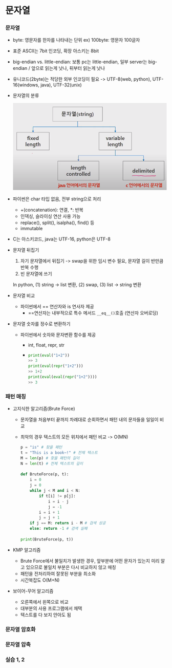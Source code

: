 # 문자열

### 문자열

-  byte: 영문자를 한자를 나타내는 단위 ex) 100byte: 영문자 100글자

- 표준 ASCII는 7bit 인코딩, 확장 아스키는 8bit

-  big-endian vs. little-endian: 보통 pc는 little-endian, 일부 server는 big-endian / 앞으로 읽는게 낫나, 뒤부터 읽는게 낫나

- 유니코드(2byte)는 적당한 외부 인코딩이 필요 -> UTF-8(web, python), UTF-16(windows, java), UTF-32(unix)

- 문자열의 분류

  ![image-20200824110402194](image-20200824110402194.png)

- 파이썬은 char 타입 없음, 전부 string으로 처리
  - +(concatenation): 연결, *: 반복
  - 인덱싱, 슬라이싱 연산 사용 가능
  - replace(), split(), isalpha(), find() 등
  - immutable
- C는 아스키코드, java는 UTF-16, python은 UTF-8

- 문자열 뒤집기

  1. 자기 문자열에서 뒤집기 -> swap을 위한 임시 변수 필요, 문자열 길이 반만큼 반복 수행
  2. 빈 문자열에 쓰기

  In python, (1) string -> list 변환, (2) swap, (3) list -> string 변환

- 문자열 비교

  - 파이썬에서 == 연산자와 is 연사자 제공
    - ==연산자는 내부적으로 특수 메서드 `__eq__()`호출 (연산자 오버로딩)

- 문자열 숫자를 정수로 변환하기

  - 파이썬에서 숫자와 문자변환 함수를 제공

    - int, float, repr, str

    - ```python
      print(eval("1+2"))
      >> 3
      print(eval(repr("1+2")))
      >> 1+2
      print(eval(eval(repr("1+2"))))
      >> 3
      ```

      

### 패턴 매칭

- 고지식한 알고리즘(Brute Force)

  - 문자열을 처음부터 끝까지 차례대로 순회하면서 패턴 내의 문자들을 일일이 비교

  - 최악의 경우 텍스트의 모든 위치에서 패턴 비교 -> O(MN)

    ```python
    p = "is" # 찾을 패턴
    t = "This is a book~!" # 전체 텍스트
    M = len(p) # 찾을 패턴의 길이
    N = len(t) # 전체 텍스트의 길이
    
    def BruteForce(p, t):
        i = 0
        j = 0
        while j < M and i < N:
            if t[i] != p[j]:
                i = i - j
                j = -1
            i = i + 1
            j = j + 1
        if j == M: return i - M # 검색 성공
        else: return -1 # 검색 실패
    
    print(BruteForce(p, t))
    ```

    

- KMP 알고리즘

  - Brute Force에서 불일치가 발생한 경우, 앞부분에 어떤 문자가 있는지 미리 알고 있으므로 불일치 부분은 다시 비교하지 않고 매칭
  - 패턴을 전처리하여 잘못된 부분을  최소화
  - 시간복잡도 O(M+N)

- 보이어-무어 알고리즘

  - 오른쪽에서 왼쪽으로 비교
  - 대부분의 사용 프로그램에서 채택
  - 텍스트를 다 보지 안아도 됨

### 문자열 암호화

### 문자열 압축

### 실습 1, 2

